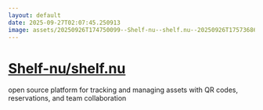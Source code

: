 ```yaml
---
layout: default
date: 2025-09-27T02:07:45.250913
image: assets/20250926T174750099--Shelf-nu--shelf.nu--20250926T175736869--cropped.png
---
```


# [Shelf-nu/shelf.nu](https://github.com/Shelf-nu/shelf.nu)

open source platform for tracking and managing assets with QR codes, reservations, and team collaboration
